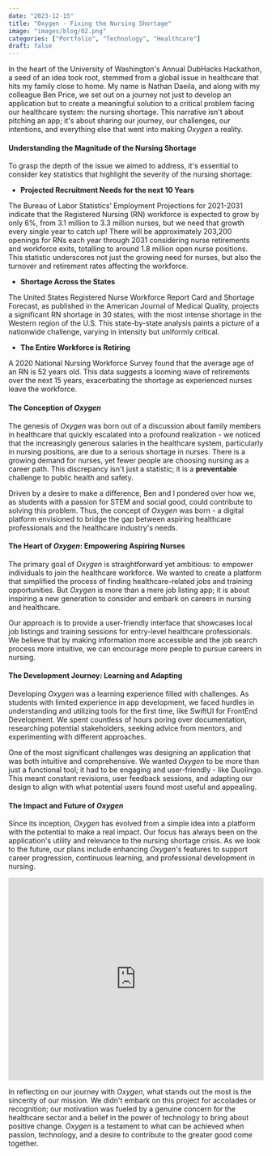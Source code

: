 ```yaml
---
date: "2023-12-15"
title: "Oxygen - Fixing the Nursing Shortage"
image: "images/blog/02.png"
categories: ["Portfolio", "Technology", "Healthcare"]
draft: false
---
```

In the heart of the University of Washington's Annual DubHacks Hackathon, a seed of an idea took root, stemmed from a global issue in healthcare that hits my family close to home. My name is Nathan Daeila, and along with my colleague Ben Price, we set out on a journey not just to develop an application but to create a meaningful solution to a critical problem facing our healthcare system: the nursing shortage. This narrative isn't about pitching an app; it's about sharing our journey, our challenges, our intentions, and everything else that went into making *Oxygen* a reality.

#### Understanding the Magnitude of the Nursing Shortage
To grasp the depth of the issue we aimed to address, it's essential to consider key statistics that highlight the severity of the nursing shortage:

- **Projected Recruitment Needs for the next 10 Years**

The Bureau of Labor Statistics’ Employment Projections for 2021-2031 indicate that the Registered Nursing (RN) workforce is expected to grow by only 6%, from 3.1 million to 3.3 million nurses, but we need that growth every single year to catch up! There will be approximately 203,200 openings for RNs each year through 2031 considering nurse retirements and workforce exits, totalling to around 1.8 million open nurse positions. This statistic underscores not just the growing need for nurses, but also the turnover and retirement rates affecting the workforce.

- **Shortage Across the States**

The United States Registered Nurse Workforce Report Card and Shortage Forecast, as published in the American Journal of Medical Quality, projects a significant RN shortage in 30 states, with the most intense shortage in the Western region of the U.S. This state-by-state analysis paints a picture of a nationwide challenge, varying in intensity but uniformly critical.

- **The Entire Workforce is Retiring**

A 2020 National Nursing Workforce Survey found that the average age of an RN is 52 years old. This data suggests a looming wave of retirements over the next 15 years, exacerbating the shortage as experienced nurses leave the workforce.

#### The Conception of *Oxygen*
The genesis of *Oxygen* was born out of a discussion about family members in healthcare that quickly escalated into a profound realization - we noticed that the increasingly generous salaries in the healthcare system, particularly in nursing positions, are due to a serious shortage in nurses. There is a growing demand for nurses, yet fewer people are choosing nursing as a career path. This discrepancy isn't just a statistic; it is a **preventable** challenge to public health and safety.

Driven by a desire to make a difference, Ben and I pondered over how we, as students with a passion for STEM and social good, could contribute to solving this problem. Thus, the concept of *Oxygen* was born - a digital platform envisioned to bridge the gap between aspiring healthcare professionals and the healthcare industry's needs.

#### The Heart of *Oxygen*: Empowering Aspiring Nurses
The primary goal of *Oxygen* is straightforward yet ambitious: to empower individuals to join the healthcare workforce. We wanted to create a platform that simplified the process of finding healthcare-related jobs and training opportunities. But *Oxygen* is more than a mere job listing app; it is about inspiring a new generation to consider and embark on careers in nursing and healthcare.

<script src="https://cdn.jsdelivr.net/npm/publicalbum@latest/embed-ui.min.js" async></script>
<div class="pa-carousel-widget" style="width:100%; height:600px; display:none;"
  data-link="https://photos.app.goo.gl/5ERKzBxvstRRCFfF6"
  data-title=""
  data-description="5 new items · Album by N D">
  <object data="https://lh3.googleusercontent.com/pw/ABLVV85szTebR32rp4z7RqeYgOzQl_ksoEH9K9t8TUtvMLtPRb7YD8VYfoBuCXZnT6yLrwKhevsk_9zWCiSQEhI0wfkC9YosGvifAU-CYUHRvRuhIt2Lv6I=w1080-h1080"></object>
  <object data="https://lh3.googleusercontent.com/pw/ABLVV84RA1O9SNLU0QDTzHuVxxen5Tf5ROkMKq60t0DE4OrL19z__z1IQz78hEmQzUVeGRpGTQ602voDoeHjTRPeqOk9Z3eoA2xBdYLL7rg44ocrBqoZjmQ=w1080-h1080"></object>
  <object data="https://lh3.googleusercontent.com/pw/ABLVV87tWKpv74HhXdRn9siBiMgNbS84JLE1OBuVQcCATu28D3oUZDRkP5kwuaFlCUSNO9yV--SjTOXehuQHjV4AuaVQDpLv8SocTT29-RASQg9NDdKPGp4=w1080-h1080"></object>
  <object data="https://lh3.googleusercontent.com/pw/ABLVV87XZwNxpHGObIUCFhwnE7SIPsON7lHWiLv8S6-PnJuB13ZMxUKT6-8FX_iv54Hav4cc4cBlQR-BDR5zDZ1Kr_ichF94D6uZFVdKgr61LyleTT00Ztg=w1080-h1080"></object>
  <object data="https://lh3.googleusercontent.com/pw/ABLVV86rrEHneKu8fbiO3PkX9-YY1lTgKWi9XO2kTwjQpwIrEcVCE5q0gpsCaXlPL_NOKcZ_i2lRDrDOWxQihRkbUm88Q4JPrBwZR8lNWQxb8lrAiNFOtUE=w1080-h1080"></object>
</div>


Our approach is to provide a user-friendly interface that showcases local job listings and training sessions for entry-level healthcare professionals. We believe that by making information more accessible and the job search process more intuitive, we can encourage more people to pursue careers in nursing.

#### The Development Journey: Learning and Adapting
Developing *Oxygen* was a learning experience filled with challenges. As students with limited experience in app development, we faced hurdles in understanding and utilizing tools for the first time, like SwiftUI for FrontEnd Development. We spent countless of hours poring over documentation, researching potential stakeholders, seeking advice from mentors, and experimenting with different approaches.

One of the most significant challenges was designing an application that was both intuitive and comprehensive. We wanted *Oxygen* to be more than just a functional tool; it had to be engaging and user-friendly - like Duolingo. This meant constant revisions, user feedback sessions, and adapting our design to align with what potential users found most useful and appealing.

#### The Impact and Future of *Oxygen*
Since its inception, *Oxygen* has evolved from a simple idea into a platform with the potential to make a real impact. Our focus has always been on the application's utility and relevance to the nursing shortage crisis. As we look to the future, our plans include enhancing *Oxygen*'s features to support career progression, continuous learning, and professional development in nursing.

<div>
  <iframe src="https://onedrive.live.com/embed?resid=2476E95338734F04%218101&amp;authkey=!ACBynCYlToqx1g4&amp;em=2&amp;wdAr=1.7763888888888888" width="100%" height="400px" frameborder="0">This is an embedded <a target="_blank" href="https://office.com">Microsoft Office</a> presentation, powered by <a target="_blank" href="https://office.com/webapps">Office</a>.</iframe>
</div>

In reflecting on our journey with *Oxygen*, what stands out the most is the sincerity of our mission. We didn't embark on this project for accolades or recognition; our motivation was fueled by a genuine concern for the healthcare sector and a belief in the power of technology to bring about positive change. *Oxygen* is a testament to what can be achieved when passion, technology, and a desire to contribute to the greater good come together.

